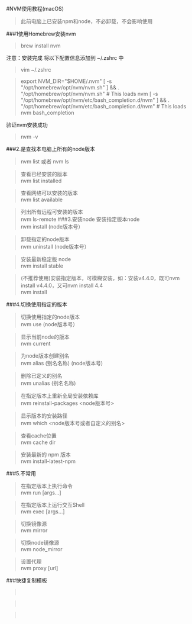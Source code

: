 #NVM使用教程(macOS)

>此前电脑上已安装npm和node，不必卸载，不会影响使用

###1使用Homebrew安装nvm
>brew install nvm

注意：安装完成 将以下配置信息添加到 ~/.zshrc 中
>vim ~/.zshrc

>export NVM_DIR="$HOME/.nvm"
[ -s "/opt/homebrew/opt/nvm/nvm.sh" ] && \. "/opt/homebrew/opt/nvm/nvm.sh"  # This loads nvm
[ -s "/opt/homebrew/opt/nvm/etc/bash_completion.d/nvm" ] && \. "/opt/homebrew/opt/nvm/etc/bash_completion.d/nvm"  # This loads nvm bash_completion

验证nvm安装成功
>nvm -v

###2.是查找本电脑上所有的node版本
>nvm list    或者     nvm ls

>查看已经安装的版本<br>
>nvm list installed 
 
>查看网络可以安装的版本<br>
>nvm list available

>列出所有远程可安装的版本<br>
>nvm ls-remote
###3.安装node
>安装指定版本node <br>
>nvm install  (node版本号）  

>卸载指定的node版本<br>
>nvm uninstall  (node版本号）

>安装最新稳定版 node<br>
>nvm install stable            

>(不推荐使用)安装指定版本，可模糊安装，如：安装v4.4.0，既可nvm install v4.4.0，又可nvm install 4.4 <br>
>nvm install     

###4.切换使用指定的版本
>切换使用指定的node版本<br>
>nvm use (node版本号）

>显示当前node的版本<br>
>nvm current

>为node版本创建别名<br>
>nvm alias (别名名称) (node版本号) 

>删除已定义的别名<br>
>nvm unalias (别名名称)

>在指定版本上重新全局安装依赖库<br>
>nvm reinstall-packages <node版本号>

>显示版本的安装路径<br> 
>nvm which <node版本号或者自定义的别名> 

>查看cache位置<br>
>nvm cache dir 

>安装最新的 npm 版本<br>
>nvm install-latest-npm

###5.不常用
>在指定版本上执行命令<br>
>nvm run <version> [args...] 

>在指定版本上运行交互Shell<br>
>nvm exec <version> [args...] 

>切换镜像源<br>
>nvm mirror <new-mirror> 

>切换node镜像源<br>
>nvm node_mirror <new-mirror> 

>设置代理<br>
>nvm proxy [url] 


###快捷复制模板
><br>
>

><br>
>

><br>
>



